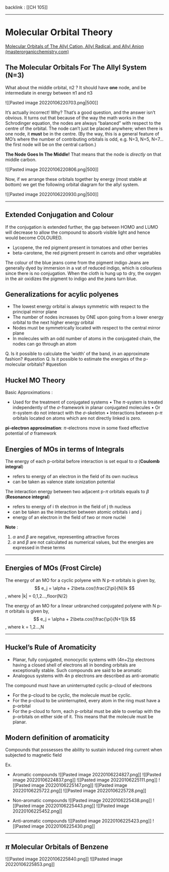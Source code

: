 backlink : [[CH 105]]

---
# Molecular Orbital Theory
[Molecular Orbitals of The Allyl Cation, Allyl Radical, and Allyl Anion (masterorganicchemistry.com)](https://www.masterorganicchemistry.com/2017/02/16/molecular-orbitals-of-the-allyl-cation-allyl-radical-and-allyl-anion/)

## The Molecular Orbitals For The Allyl System (N=3)
What about the middle orbital, π2 ? It should have **one** node, and be intermediate in energy between π1 and π3

![[Pasted image 20220106220703.png|500]]

It’s actually incorrect!
Why? That’s a good question, and the answer isn’t obvious. It turns out that because of the way the math works in the Schrodinger equation, the nodes are always “balanced” with respect to the centre of the orbital. The node can’t just be placed anywhere; when there is one node, it **must** be in the centre. (By the way, this is a general feature of MO’s where the number of contributing orbitals is odd, e.g. N=3, N=5, N=7… the first node will be on the central carbon.)

**The Node Goes In The Middle!**
That means that the node is _directly_ on that middle carbon.

![[Pasted image 20220106220806.png|500]]

Now, if we arrange these orbitals together by energy (most stable at bottom) we get the following orbital diagram for the allyl system.

![[Pasted image 20220106220930.png|500]]

---
## Extended Conjugation and Colour
If the conjugation is extended further, the gap between HOMO and LUMO will decrease to allow the compound to absorb visible light and hence would become COLOURED.
- Lycopene, the red pigment present in tomatoes and other berries
- beta-carotene, the red pigment present in carrots and other vegetables

The colour of the blue jeans come from the pigment indigo
    Jeans are generally dyed by immersion in a vat of reduced indigo, which is colourless since there is no conjugation. When the cloth is hung up to dry, the oxygen in the air oxidizes the pigment to indigo and the jeans turn blue.
    
## Generalizations for acylic polyenes
- The lowest energy orbital is always symmetric with respect to the principal mirror plane
- The number of nodes increases by ONE upon going from a lower energy orbital to the next higher energy orbital
- Nodes must be symmetrically located with respect to the central mirror plane
- In molecules with an odd number of atoms in the conjugated chain, the nodes can go through an atom

Q. Is it possible to calculate the ‘width’ of the band, in an approximate fashion? #question
Q. Is it possible to estimate the energies of the p-molecular orbitals? #question 

## Huckel MO Theory
Basic Approximations :
- Used for the treatment of conjugated systems
• The $\pi$-system is treated independently of the $\sigma$-framework in planar conjugated molecules
• Or $\pi$-system do not interact with the $\sigma$-skeleton
• Interactions between p-$\pi$ orbitals located on atoms which are not directly linked is zero.

**pi-electron approximation**: $\pi$-electrons move in some fixed effective potential of $\sigma$ framework

## Energies of MOs in terms of Integrals
The energy of each p-orbital before interaction is set equal to $\alpha$ (**Coulomb integral**)
- refers to energy of an electron in the field of its own nucleus
- can be taken as valence state ionization potential

The interaction energy between two adjacent p-$\pi$ orbitals equals to $\beta$ (**Resonance integral**)
- refers to energy of i th electron in the field of j th nucleus
- can be taken as the interaction between atomic orbitals i and j
- energy of an electron in the field of two or more nuclei

**Note** : 
1. $\alpha$ and $\beta$ are negative, representing attractive forces
2. $\alpha$ and $\beta$ are not calculated as numerical values, but the energies are expressed in these terms

---
## Energies of MOs (Frost Circle)
The energy of an MO for a <span class="yellow">cyclic polyene</span> with N p-$\pi$ orbitals is given by,
$$
e_j = \alpha + 2\beta.cos(\frac{2\pi}{N})k
$$
, where |k| = 0,1,2...,floor(N/2)

The energy of an MO for a <span class="yellow">linear unbranched conjugated polyene</span> with N p-$\pi$ orbitals is given by,
$$
e_j = \alpha + 2\beta.cos(\frac{\pi}{N+1})k
$$
, where k = 1,2...,N

---
## Huckel’s Rule of Aromaticity
- Planar, fully conjugated, monocyclic systems with (4n+2)p electrons having a closed shell of electrons all in bonding orbitals are exceptionally stable. Such compounds are said to be aromatic
- Analogous systems with 4n p electrons are described as anti-aromatic

The compound must have an uninterrupted cyclic p-cloud of electrons
- For the p-cloud to be cyclic, the molecule must be cyclic.
- For the p-cloud to be uninterrupted, every atom in the ring must have a p-orbital
- For the p-cloud to form, each p-orbital must be able to overlap with the p-orbitals on either side of it. This means that the molecule must be planar.

## Modern definition of aromaticity
Compounds that possesses the ability to sustain induced ring current when subjected to magnetic field

Ex.
- Aromatic compounds
![[Pasted image 20220106224827.png]] ![[Pasted image 20220106224837.png]] ![[Pasted image 20220106225111.png]] ![[Pasted image 20220106225147.png]] ![[Pasted image 20220106225722.png]] ![[Pasted image 20220106225728.png]]

- Non-aromatic compounds
![[Pasted image 20220106225438.png]] ![[Pasted image 20220106225443.png]] ![[Pasted image 20220106225452.png]]

- Anti-aromatic compounds
![[Pasted image 20220106225423.png]] ![[Pasted image 20220106225430.png]]

---
## $\pi$ Molecular Orbitals of Benzene
![[Pasted image 20220106225840.png]]  ![[Pasted image 20220106225853.png]]
